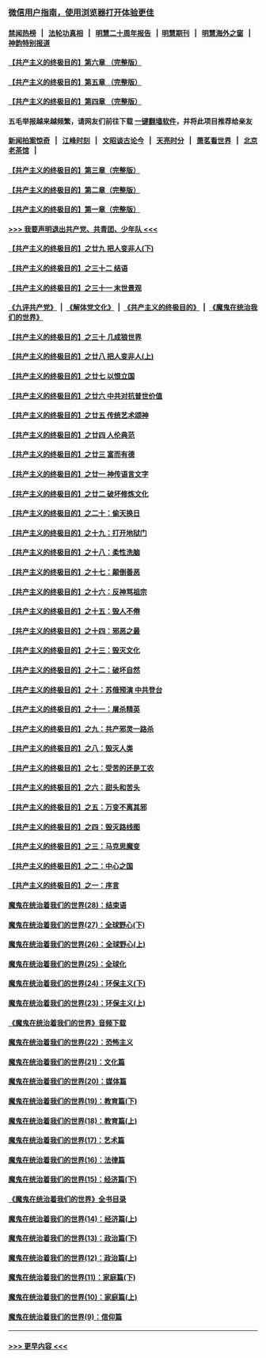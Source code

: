 ### [微信用户指南，使用浏览器打开体验更佳](https://github.com/gfw-breaker/banned-news1/blob/master/indexes/wechat-guide.md?t=0)
#### [禁闻热榜](热点新闻.md?t=0)  &nbsp;&nbsp;|&nbsp;&nbsp; [法轮功真相](https://github.com/gfw-breaker/truth/blob/master/README.md?t=0) &nbsp;&nbsp;|&nbsp;&nbsp; [明慧二十周年报告](https://github.com/gfw-breaker/mh-reports/blob/master/README.md?t=0) &nbsp;&nbsp;|&nbsp;&nbsp;[明慧期刊](https://github.com/gfw-breaker/mh-qikan) &nbsp;&nbsp;|&nbsp;&nbsp; [明慧海外之窗](https://github.com/gfw-breaker/mh-news/blob/master/README.md?t=0) &nbsp;&nbsp;|&nbsp;&nbsp; [神韵特别报道](https://github.com/gfw-breaker/mh-news/blob/master/shenyun.md?t=0)
#### [【共产主义的终极目的】第六章 （完整版）](../pages/nsc422/n11428913.md?t=02151822) 
#### [【共产主义的终极目的】第五章 （完整版）](../pages/nsc422/n11428912.md?t=02151822) 
#### [【共产主义的终极目的】第四章 （完整版）](../pages/nsc422/n11428907.md?t=02151822) 
#### 五毛举报越来越频繁，请网友们前往下载 [一键翻墙软件](https://github.com/gfw-breaker/ssr-accounts)，并将此项目推荐给亲友
#### [新闻拍案惊奇](https://github.com/gfw-breaker/banned-news1/blob/master/pages/link4.md) &nbsp;&nbsp;|&nbsp;&nbsp; [江峰时刻](https://github.com/gfw-breaker/banned-news1/blob/master/pages/link4.md) &nbsp;&nbsp;|&nbsp;&nbsp; [文昭谈古论今](https://github.com/gfw-breaker/banned-news1/blob/master/pages/link4.md) &nbsp;&nbsp;|&nbsp;&nbsp; [天亮时分](https://github.com/gfw-breaker/banned-news1/blob/master/pages/link4.md) &nbsp;&nbsp;|&nbsp;&nbsp; [萧茗看世界](https://github.com/gfw-breaker/banned-news1/blob/master/pages/link4.md) &nbsp;&nbsp;|&nbsp;&nbsp; [北京老茶馆](https://github.com/gfw-breaker/banned-news1/blob/master/pages/link4.md) &nbsp;&nbsp;|&nbsp;&nbsp; 
#### [【共产主义的终极目的】第三章（完整版）](../pages/nsc422/n11428848.md?t=02151822) 
#### [【共产主义的终极目的】第二章（完整版）](../pages/nsc422/n11428831.md?t=02151822) 
#### [【共产主义的终极目的】第一章（完整版）](../pages/nsc422/n11417651.md?t=02151822) 
#### [>>> 我要声明退出共产党、共青团、少年队 <<<](https://github.com/begood0513/goodnews/blob/master/quit/letter.md) 
#### [【共产主义的终极目的】之廿九 把人变非人(下)](../pages/nsc422/n11344140.md?t=02151822) 
#### [【共产主义的终极目的】之三十二 结语](../pages/nsc422/n11360535.md?t=02151822) 
#### [【共产主义的终极目的】之三十一 末世景观](../pages/nsc422/n11351129.md?t=02151822) 
#### [《九评共产党》](https://github.com/begood0513/9ping.md/blob/master/README.md) &nbsp;|&nbsp; [《解体党文化》](../../../../jtdwh.md/blob/master/README.md)  &nbsp;|&nbsp; [《共产主义的终极目的》](../../../../gczydzjmd.md/blob/master/README.md) &nbsp;|&nbsp; [《魔鬼在统治我们的世界》](../../../../mgztzwmdsj.md/blob/master/README.md) 
#### [【共产主义的终极目的】之三十 几成狼世界](../pages/nsc422/n11348280.md?t=02151822) 
#### [【共产主义的终极目的】之廿八 把人变非人(上)](../pages/nsc422/n11340492.md?t=02151822) 
#### [【共产主义的终极目的】之廿七 以恨立国](../pages/nsc422/n11336944.md?t=02151822) 
#### [【共产主义的终极目的】之廿六 中共对抗普世价值](../pages/nsc422/n11324785.md?t=02151822) 
#### [【共产主义的终极目的】之廿五 传统艺术颂神](../pages/nsc422/n11296396.md?t=02151822) 
#### [【共产主义的终极目的】之廿四 人伦典范](../pages/nsc422/n11296397.md?t=02151822) 
#### [【共产主义的终极目的】之廿三 富而有德](../pages/nsc422/n11283598.md?t=02151822) 
#### [【共产主义的终极目的】之廿一 神传语言文字](../pages/nsc422/n11263265.md?t=02151822) 
#### [【共产主义的终极目的】之廿二 破坏修炼文化](../pages/nsc422/n11245728.md?t=02151822) 
#### [【共产主义的终极目的】之二十：偷天换日](../pages/nsc422/n11238846.md?t=02151822) 
#### [【共产主义的终极目的】之十九：打开地狱门](../pages/nsc422/n11206376.md?t=02151822) 
#### [【共产主义的终极目的】之十八：柔性洗脑](../pages/nsc422/n11199994.md?t=02151822) 
#### [【共产主义的终极目的】之十七：颠倒善恶](../pages/nsc422/n11179782.md?t=02151822) 
#### [【共产主义的终极目的】之十六：反神骂祖宗](../pages/nsc422/n11166798.md?t=02151822) 
#### [【共产主义的终极目的】之十五：毁人不倦](../pages/nsc422/n11166792.md?t=02151822) 
#### [【共产主义的终极目的】之十四：邪恶之最](../pages/nsc422/n11150249.md?t=02151822) 
#### [【共产主义的终极目的】之十三：毁灭文化](../pages/nsc422/n11135227.md?t=02151822) 
#### [【共产主义的终极目的】之十二：破坏自然](../pages/nsc422/n11135214.md?t=02151822) 
#### [【共产主义的终极目的】之十：苏俄预演 中共登台](../pages/nsc422/n11118424.md?t=02151822) 
#### [【共产主义的终极目的】之十一：屠杀精英](../pages/nsc422/n11118442.md?t=02151822) 
#### [【共产主义的终极目的】之九：共产邪灵一路杀](../pages/nsc422/n11114139.md?t=02151822) 
#### [【共产主义的终极目的】之八：毁灭人类](../pages/nsc422/n11108503.md?t=02151822) 
#### [【共产主义的终极目的】之七：受苦的还是工农](../pages/nsc422/n11101809.md?t=02151822) 
#### [【共产主义的终极目的】之六：甜头和苦头](../pages/nsc422/n11096971.md?t=02151822) 
#### [【共产主义的终极目的】之五：万变不离其邪](../pages/nsc422/n11091285.md?t=02151822) 
#### [【共产主义的终极目的】之四：毁灭路线图](../pages/nsc422/n11086284.md?t=02151822) 
#### [【共产主义的终极目的】之三：马克思魔变](../pages/nsc422/n11061941.md?t=02151822) 
#### [【共产主义的终极目的】之二：中心之国](../pages/nsc422/n11047728.md?t=02151822) 
#### [【共产主义的终极目的】之一：序言](../pages/nsc422/n11086077.md?t=02151822) 
#### [魔鬼在统治着我们的世界(28)：结束语](../pages/nsc422/n10936246.md?t=02151822) 
#### [魔鬼在统治着我们的世界(27)：全球野心(下)](../pages/nsc422/n10928319.md?t=02151822) 
#### [魔鬼在统治着我们的世界(26)：全球野心(上)](../pages/nsc422/n10900318.md?t=02151822) 
#### [魔鬼在统治着我们的世界(25)：全球化](../pages/nsc422/n10788205.md?t=02151822) 
#### [魔鬼在统治着我们的世界(24)：环保主义(下)](../pages/nsc422/n10695307.md?t=02151822) 
#### [魔鬼在统治着我们的世界(23)：环保主义(上)](../pages/nsc422/n10688613.md?t=02151822) 
#### [《魔鬼在统治着我们的世界》音频下载](../pages/nsc422/n10635553.md?t=02151822) 
#### [魔鬼在统治着我们的世界(22)：恐怖主义](../pages/nsc422/n10614727.md?t=02151822) 
#### [魔鬼在统治着我们的世界(21)：文化篇](../pages/nsc422/n10597706.md?t=02151822) 
#### [魔鬼在统治着我们的世界(20)：媒体篇](../pages/nsc422/n10586579.md?t=02151822) 
#### [魔鬼在统治着我们的世界(19)：教育篇(下)](../pages/nsc422/n10564808.md?t=02151822) 
#### [魔鬼在统治着我们的世界(18)：教育篇(上)](../pages/nsc422/n10526970.md?t=02151822) 
#### [魔鬼在统治着我们的世界(17)：艺术篇](../pages/nsc422/n10499093.md?t=02151822) 
#### [魔鬼在统治着我们的世界(16)：法律篇](../pages/nsc422/n10485969.md?t=02151822) 
#### [魔鬼在统治着我们的世界(15)：经济篇(下)](../pages/nsc422/n10469975.md?t=02151822) 
#### [《魔鬼在统治着我们的世界》全书目录](../pages/nsc422/n10464261.md?t=02151822) 
#### [魔鬼在统治着我们的世界(14)：经济篇(上)](../pages/nsc422/n10457370.md?t=02151822) 
#### [魔鬼在统治着我们的世界(13)：政治篇(下)](../pages/nsc422/n10448270.md?t=02151822) 
#### [魔鬼在统治着我们的世界(12)：政治篇(上)](../pages/nsc422/n10444576.md?t=02151822) 
#### [魔鬼在统治着我们的世界(11)：家庭篇(下)](../pages/nsc422/n10440961.md?t=02151822) 
#### [魔鬼在统治着我们的世界(10)：家庭篇(上)](../pages/nsc422/n10435448.md?t=02151822) 
#### [魔鬼在统治着我们的世界(9)：信仰篇](../pages/nsc422/n10432159.md?t=02151822) 

----
#### [ >>> 更早内容 <<< ](../indexes/nsc422-earlier.md)

